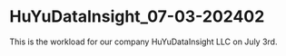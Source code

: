 # HuYuDataInsight_07-03-202402
This is the workload for our company HuYuDataInsight LLC on July 3rd.
